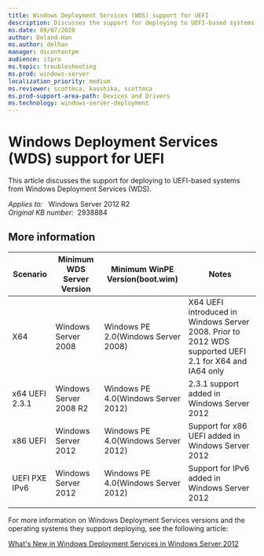 ```yaml
---
title: Windows Deployment Services (WDS) support for UEFI
description: Discusses the support for deploying to UEFI-based systems from Windows Deployment Services (WDS).
ms.date: 09/07/2020
author: Deland-Han
ms.author: delhan
manager: dscontentpm
audience: itpro
ms.topic: troubleshooting
ms.prod: windows-server
localization_priority: medium
ms.reviewer: scottmca, kaushika, scottmca
ms.prod-support-area-path: Devices and Drivers
ms.technology: windows-server-deployment
---
```

# Windows Deployment Services (WDS) support for UEFI

This article discusses the support for deploying to UEFI-based systems from Windows Deployment Services (WDS).

_Applies to:_ &nbsp; Windows Server 2012 R2  
_Original KB number:_ &nbsp;2938884

## More information

| Scenario| Minimum WDS Server Version| Minimum WinPE Version(boot.wim)| Notes |
|---|---|---|---|
|X64|Windows Server 2008|Windows PE 2.0(Windows Server 2008)|X64 UEFI introduced in Windows Server 2008. Prior to 2012 WDS supported UEFI 2.1 for X64 and IA64 only|
|x64 UEFI 2.3.1|Windows Server 2008 R2|Windows PE 4.0(Windows Server 2012)|2.3.1 support added in Windows Server 2012|
|x86 UEFI|Windows Server 2012|Windows PE 4.0(Windows Server 2012)|Support for x86 UEFI added in Windows Server 2012|
|UEFI PXE IPv6|Windows Server 2012|Windows PE 4.0(Windows Server 2012)|Support for IPv6 added in Windows Server 2012|
|||||

For more information on Windows Deployment Services versions and the operating systems they support deploying, see the following article:

[What's New in Windows Deployment Services in Windows Server 2012](https://technet.microsoft.com/library/hh974416.aspx)
